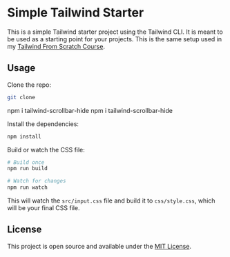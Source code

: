 # Simple Tailwind Starter

This is a simple Tailwind starter project using the Tailwind CLI. It is meant to be used as a starting point for your projects. This is the same setup used in my [Tailwind From Scratch Course](https://www.traversymedia.com/tailwind-css-course).

## Usage

Clone the repo:

```bash
git clone
```

npm i tailwind-scrollbar-hide
npm i tailwind-scrollbar-hide

Install the dependencies:

```bash
npm install
```

Build or watch the CSS file:

```bash
# Build once
npm run build

# Watch for changes
npm run watch
```

This will watch the `src/input.css` file and build it to `css/style.css`, which will be your final CSS file.

## License

This project is open source and available under the [MIT License](LICENSE).
